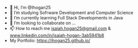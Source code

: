- 👋 Hi, I’m @Ihogan25
- 👀 I’m studying Sofrware Development and Computer Science
- 🌱 I’m currently learning Full Stack Developments in Java
- 💞️ I’m looking to collaborate on ...
- 📫 How to reach me isaiah.hogan25@gmail.com & www.linkedin.com/in/isaiah-hogan-3ab5941b8
- My Portfolio: https://ihogan25.github.io/

<!---
Ihogan25/Ihogan25 is a ✨ special ✨ repository because its `README.md` (this file) appears on your GitHub profile.
You can click the Preview link to take a look at your changes.
--->
